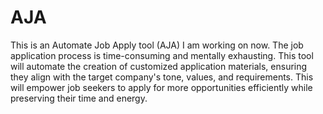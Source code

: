 # AJA
This is an Automate Job Apply tool (AJA) I am working on now. The job application process is time-consuming and mentally exhausting. This tool will automate the creation of customized application materials, ensuring they align with the target company's tone, values, and requirements. This will empower job seekers to apply for more opportunities efficiently while preserving their time and energy.
